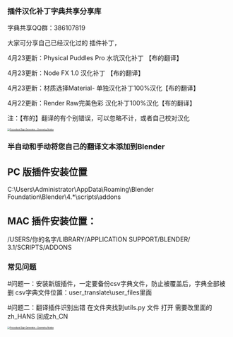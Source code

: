 ### 插件汉化补丁字典共享分享库
字典共享QQ群：386107819

大家可分享自己已经汉化过的 插件补丁，

4月23更新：Physical Puddles Pro  水坑汉化补丁    【布的翻译】

4月23更新：Node FX 1.0  汉化补丁 【布的翻译】

4月23更新：材质选择Material-  单独汉化补丁100%汉化【布的翻译】

4月22更新：Render Raw完美色彩  汉化补丁100%汉化【布的翻译】

注：【布的】翻译的有个别错误，可以忽略不计，或者自己校对汉化

[<img src="https://img.alicdn.com/imgextra/i1/1856665554/O1CN01inALQd1qtmhSrq0qI_!!1856665554.jpg" alt="Procedural Sign Generator - Geometry Nodes" style="zoom: 33%;" />](https://blenderco.cn/83578.html)


###  半自动和手动将您自己的翻译文本添加到Blender
## PC 版插件安装位置
C:\Users\Administrator\AppData\Roaming\Blender Foundation\Blender\4.*\scripts\addons
## MAC 插件安装位置： 
/USERS/你的名字/LIBRARY/APPLICATION SUPPORT/BLENDER/ 3.1/SCRIPTS/ADDONS


### 常见问题
#问题一：安装新版插件，一定要备份csv字典文件，防止被覆盖后，字典全部被删
csv字典文件位置：user_translate\user_files里面

#问题二：翻译插件识别出错 在文件夹找到utils.py 文件 打开
需要改里面的zh_HANS 回成zh_CN

[<img src="[https://img.alicdn.com/imgextra/i1/1856665554/O1CN01inALQd1qtmhSrq0qI_!!1856665554.jpg](https://img.alicdn.com/imgextra/i2/1856665554/O1CN01smxaq41qtmhBsKQZl_!!1856665554.png)" alt="Procedural Sign Generator - Geometry Nodes" style="zoom: 33%;" />](https://blenderco.cn/83578.html)

